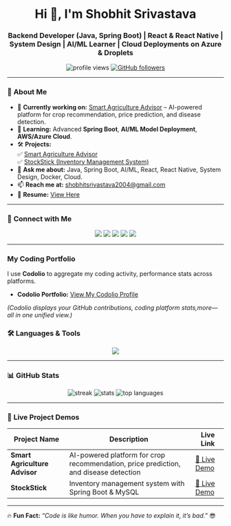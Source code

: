 <h1 align="center">Hi 👋, I'm Shobhit Srivastava</h1>
<h3 align="center">Backend Developer (Java, Spring Boot) | React & React Native | System Design | AI/ML Learner | Cloud Deployments on Azure & Droplets</h3>

<p align="center">
<img src="https://komarev.com/ghpvc/?username=shobhit-app&label=Profile%20Views&color=0e75b6&style=flat" alt="profile views"/>
<a href="https://github.com/shobhit-APP"><img src="https://img.shields.io/github/followers/shobhit-app?label=Followers&style=social" alt="GitHub followers"/></a>
</p>

---

### 🌟 **About Me**
- 🔭 **Currently working on:** [Smart Agriculture Advisor](http://104.214.171.34:8084/api/Agriconnect) – AI-powered platform for crop recommendation, price prediction, and disease detection.
- 🌱 **Learning:** Advanced **Spring Boot**, **AI/ML Model Deployment**, **AWS/Azure Cloud**.
- 🛠 **Projects:**  
  ✅ [Smart Agriculture Advisor](http://68.210.136.174:8084/api/Agriconnect)  
  ✅ [StockStick (Inventory Management System)](http://68.210.136.174:8083/app/StockStick.com)
- 💬 **Ask me about:** Java, Spring Boot, AI/ML, React, React Native, System Design, Docker, Cloud.
- 📫 **Reach me at:** [shobhitsrivastava2004@gmail.com](mailto:shobhitsrivastava2004@gmail.com)
- 📄 **Resume:** [View Here](https://drive.google.com/file/d/1okhYh_IMerIDNJXuovQlKAkIDyAbwTxM/view)

---

### 🔗 **Connect with Me**
<p align="center">
<a href="https://linkedin.com/in/shobhit-srivastava-67277b288"><img src="https://img.shields.io/badge/-LinkedIn-blue?style=for-the-badge&logo=linkedin" /></a>
<a href="https://kaggle.com/shobhitsrivastava13"><img src="https://img.shields.io/badge/-Kaggle-20BEFF?style=for-the-badge&logo=kaggle" /></a>
<a href="https://leetcode.com/u/shobhit_123/"><img src="https://img.shields.io/badge/-LeetCode-orange?style=for-the-badge&logo=leetcode" /></a>
<a href="https://www.codechef.com/users/shobhit_0703"><img src="https://img.shields.io/badge/-CodeChef-brown?style=for-the-badge&logo=codechef" /></a>
<a href="https://www.geeksforgeeks.org/user/shobhitsriv9kuc/"><img src="https://img.shields.io/badge/-GFG-green?style=for-the-badge&logo=geeksforgeeks" /></a>
</p>

---
###  My Coding Portfolio

I use **Codolio** to aggregate my coding activity, performance stats across platforms.

-  **Codolio Portfolio:** [View My Codolio Profile](https://codolio.com/profile/Shobhit21)

*(Codolio displays your GitHub contributions, coding platform stats,more—all in one unified view.)*


### 🛠 **Languages & Tools**
<p align="center">
<img src="https://skillicons.dev/icons?i=java,spring,python,react,reactnative,flutter,dart,docker,redis,mysql,aws,azure,git,github,html,css,js,flask,tensorflow" />
</p>


---

### 📊 **GitHub Stats**
<p align="center">
<img src="https://github-readme-streak-stats.herokuapp.com/?user=shobhit-app&theme=tokyonight" alt="streak" />
<img src="https://github-readme-stats.vercel.app/api?username=shobhit-app&show_icons=true&theme=tokyonight" alt="stats" />
<img src="https://github-readme-stats.vercel.app/api/top-langs/?username=shobhit-app&layout=compact&theme=tokyonight" alt="top languages" />
</p>

---

### 🚀 **Live Project Demos**
| Project Name | Description | Live Link |
|-------------|-------------|-----------|
| **Smart Agriculture Advisor** | AI-powered platform for crop recommendation, price prediction, and disease detection | [🔗 Live Demo](http://68.210.136.174:8084/api/Agriconnect) |
| **StockStick** | Inventory management system with Spring Boot & MySQL | [🔗 Live Demo](http://68.210.136.174:8083/app/StockStick.com) |

---

🔥 **Fun Fact:** *“Code is like humor. When you have to explain it, it’s bad.”* 😎
